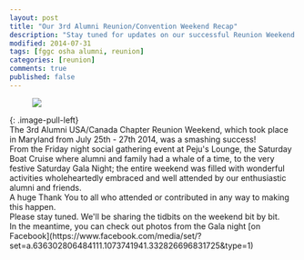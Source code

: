```yaml
---
layout: post
title: "Our 3rd Alumni Reunion/Convention Weekend Recap"
description: "Stay tuned for updates on our successful Reunion Weekend in Maryland..."
modified: 2014-07-31
tags: [fggc osha alumni, reunion]
categories: [reunion]
comments: true
published: false
---
```

<figure>
	<a href="{{ site.url }}/images/reunionentrance.png"><img src="{{ site.url }}/images/reunionentrance.png"></a>
</figure>
{: .image-pull-left}

<br>
The 3rd Alumni USA/Canada Chapter Reunion Weekend, which took place in Maryland from July 25th - 27th 2014, was a smashing success!

<br>
From the Friday night social gathering event at Peju's Lounge, the Saturday Boat Cruise where alumni and family had a whale of a time, to the very festive Saturday Gala Night; the entire weekend was filled with wonderful activities wholeheartedly embraced and well attended by our enthusiastic alumni and friends.

<br>
A huge Thank You to all who attended or contributed in any way to making this happen.

<br>
Please stay tuned. We'll be sharing the tidbits on the weekend bit by bit.

<br>
In the meantime, you can check out photos from the Gala night [on Facebook](https://www.facebook.com/media/set/?set=a.636302806484111.1073741941.332826696831725&type=1)

